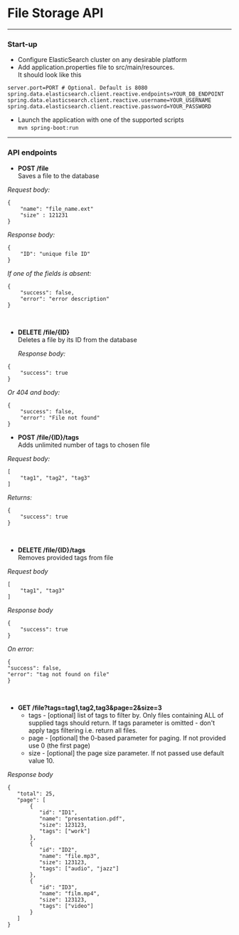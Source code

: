 # File Storage API

---
<h3>Start-up</h3>

- Configure ElasticSearch cluster on any desirable platform
- Add application.properties file to src/main/resources.<br>
  It should look like this
````
server.port=PORT # Optional. Default is 8080
spring.data.elasticsearch.client.reactive.endpoints=YOUR_DB_ENDPOINT
spring.data.elasticsearch.client.reactive.username=YOUR_USERNAME
spring.data.elasticsearch.client.reactive.password=YOUR_PASSWORD
````
- Launch the application with one of the supported scripts<br>
`mvn spring-boot:run`
  
---
<h3>API endpoints</h3>

- **POST /file<br>**
  Saves a file to the database<br>
  
_Request body:_
```
{
    "name": "file_name.ext"
    "size" : 121231
}
  ```
_Response body:_
```
{
    "ID": "unique file ID"
}
```
_If one of the fields is absent:_
````
{
    "success": false,
    "error": "error description"
}

````
<br>

- **DELETE /file/{ID}**<br>
  Deletes a file by its ID from the database
  

  _Response body:_
```
{
    "success": true
}
  ```
_Or 404 and body:_
````
{
    "success": false,
    "error": "File not found"
}

````
- **POST /file/{ID}/tags**<br>
Adds unlimited number of tags to chosen file
  
_Request body:_
````
[
    "tag1", "tag2", "tag3"
]
````
_Returns:_
````
{
    "success": true
}
````
<br>

- **DELETE /file/{ID}/tags**<br>
Removes provided tags from file

_Request body_
````
[
    "tag1", "tag3"
]
````
_Response body_
````
{
    "success": true
}
````
_On error:_
````
{
"success": false,
"error": "tag not found on file"
}
````
<br>

- **GET /file?tags=tag1,tag2,tag3&page=2&size=3**<br>
  - tags - [optional] list of tags to filter by. Only files containing ALL of supplied tags should return. If tags parameter is omitted - don't apply tags filtering i.e. return all files.
  - page - [optional] the 0-based parameter for paging. If not provided use 0 (the first page)
  - size - [optional] the page size parameter. If not passed use default value 10.
    
_Response body_
````
{
   "total": 25,
   "page": [
       {
          "id": "ID1",
          "name": "presentation.pdf",
          "size": 123123,
          "tags": ["work"]
       },
       {
          "id": "ID2",
          "name": "file.mp3",
          "size": 123123,
          "tags": ["audio", "jazz"]
       },
       {
          "id": "ID3",
          "name": "film.mp4",
          "size": 123123,
          "tags": ["video"]
       }
   ]
}
````


